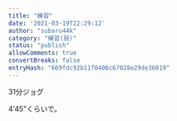 ```yaml
---
title: "練習"
date: '2021-03-19T22:29:12'
author: "subaru44k"
category: "練習(弱)"
status: "publish"
allowComments: true
convertBreaks: false
entryHash: "669fdc92b11f8406c67028e29de36019"
---
```

31分ジョグ

4'45"くらいで。
